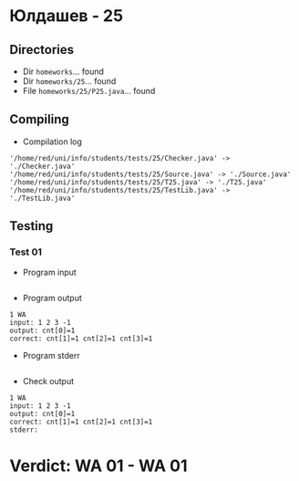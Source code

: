 # Юлдашев - 25
## Directories
- Dir `homeworks`... found
- Dir `homeworks/25`... found
- File `homeworks/25/P25.java`... found
## Compiling
- Compilation log
```
'/home/red/uni/info/students/tests/25/Checker.java' -> './Checker.java'
'/home/red/uni/info/students/tests/25/Source.java' -> './Source.java'
'/home/red/uni/info/students/tests/25/T25.java' -> './T25.java'
'/home/red/uni/info/students/tests/25/TestLib.java' -> './TestLib.java'

```
## Testing
### Test 01
- Program input
```

```
- Program output
```
1 WA
input: 1 2 3 -1
output: cnt[0]=1 
correct: cnt[1]=1 cnt[2]=1 cnt[3]=1 

```
- Program stderr
```

```
- Check output
```
1 WA
input: 1 2 3 -1
output: cnt[0]=1 
correct: cnt[1]=1 cnt[2]=1 cnt[3]=1 
stderr:

```
# Verdict: **WA 01** - WA 01
